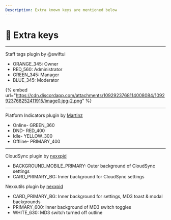 ```yaml
---
Description: Extra known keys are mentioned below
---
```


# 🔁 Extra keys

***

Staff tags plugin by @swiftui

* ORANGE\_345: Owner
* RED\_560: Administrator
* GREEN\_345: Manager
* BLUE\_345: Moderator

{% embed url="https://cdn.discordapp.com/attachments/1092923768114008084/1092923768252411915/image0.jpg-2.png" %}

***

Platform Indicators plugin by [Martinz](https://github.com/Martinz64)
* Online- GREEN\_360
* DND- RED\_400
* Idle- YELLOW\_300
* Offline- PRIMARY\_400

***

CloudSync plugin by [nexxpid](https://github.com/nexpid)

* BACKGROUND_MOBILE_PRIMARY: Outer background of CloudSync settings
* CARD\_PRIMARY\_BG: Inner background for CloudSync settings

Nexxutils plugin by [nexxpid](https://github.com/nexpid)
* CARD\_PRIMARY\_BG: Inner background for settings, MD3 toast & modal backgrounds
* PRIMARY\_600: Inner background of MD3 switch toggles
* WHITE\_630: MD3 switch turned off outline
